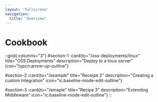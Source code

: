 ```yaml
---
layout: 'fullscreen'
navigation:
  title: "Overview"
---
```


# Cookbook

::grid{:columns="3"}
#section-1
:card{to="/oss-deployments/linux" title="OSS Deployments" description="Deploy to a linux server" icon="typcn:arrow-up-outline"}

#section-2
:card{to="/example" title="Receipe 2" description="Creating a custom Integration" icon="ic:baseline-mode-edit-outline"}

#section-3
:card{to="/emaple" title="Recipe 3" description="Extending Middleware" icon="ic:baseline-mode-edit-outline"}
::
